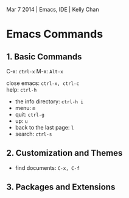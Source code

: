 Mar 7 2014 | Emacs, IDE | Kelly Chan
# Emacs Commands

## 1. Basic Commands

C-x: `ctrl-x`
M-x: `Alt-x`

close emacs: `ctrl-x, ctrl-c`  
help: `ctrl-h`  
- the info directory: `ctrl-h i`
- menu: `m`  
- quit: `ctrl-g`
- up: `u`
- back to the last page: `l`
- search: `ctrl-s`

## 2. Customization and Themes

- find documents: `C-x, C-f`

## 3. Packages and Extensions
